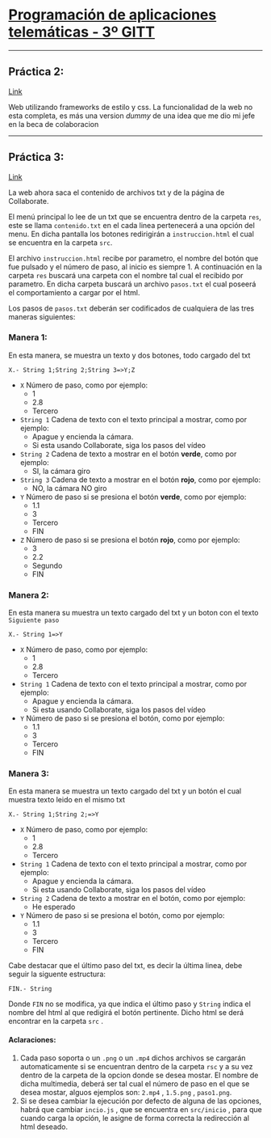 # [Programación de aplicaciones telemáticas - 3º GITT](https://github.com/J0nan/PAT)


***

## Práctica 2:

[Link](https://j0nan.github.io/PAT/Practica2)

Web utilizando frameworks de estilo y css. 
La funcionalidad de la web no esta completa, es más una version _dummy_ de una idea que me dio mi jefe en la beca de colaboracion

***
## Práctica 3:

[Link](https://j0nan.github.io/PAT/Practica3)

La web ahora saca el contenido de archivos txt y de la página de Collaborate.

El menú principal lo lee de un txt que se encuentra dentro de la carpeta `res`, este se llama `contenido.txt` en el cada linea pertenecerá a una opción del menu. En dicha pantalla los botones redirigirán a `instruccion.html`  el cual se encuentra en la carpeta `src`. 

El archivo `instruccion.html` recibe por parametro, el nombre del botón que fue pulsado y el número de paso, al inicio es siempre 1. A continuación en la carpeta `res` buscará una carpeta con el nombre tal cual el recibido por parametro. En dicha carpeta buscará un archivo `pasos.txt` el cual poseerá el comportamiento a cargar por el html.


Los pasos de `pasos.txt` deberán ser codificados de cualquiera de las tres maneras siguientes:

### Manera 1:
En esta manera, se muestra un texto y dos botones, todo cargado del txt

```
X.- String 1;String 2;String 3=>Y;Z
```
- `X` Número de paso, como por ejemplo:
    - 1
    - 2.8
    - Tercero
- `String 1` Cadena de texto con el texto principal a mostrar, como por ejemplo:
    - Apague y encienda la cámara.
    - Si esta usando Collaborate, siga los pasos del vídeo
- `String 2` Cadena de texto a mostrar en el botón **verde**, como por ejemplo:
    - SI, la cámara giro
- `String 3` Cadena de texto a mostrar en el botón **rojo**, como por ejemplo:
    - NO, la cámara NO giro
- `Y` Número de paso si se presiona el botón **verde**, como por ejemplo:
    - 1.1
    - 3
    - Tercero
    - FIN
- `Z` Número de paso si se presiona el botón **rojo**, como por ejemplo:
    - 3
    - 2.2
    - Segundo
    - FIN

### Manera 2:
En esta manera su muestra un texto cargado del txt y un boton con el texto `Siguiente paso`
```
X.- String 1=>Y
```
- `X` Número de paso, como por ejemplo:
    - 1
    - 2.8
    - Tercero
- `String 1` Cadena de texto con el texto principal a mostrar, como por ejemplo:
    - Apague y encienda la cámara.
    - Si esta usando Collaborate, siga los pasos del vídeo
- `Y` Número de paso si se presiona el botón, como por ejemplo:
    - 1.1
    - 3
    - Tercero
    - FIN

### Manera 3:
En esta manera se muestra un texto cargado del txt y un botón el cual muestra texto leido en el mismo txt
```
X.- String 1;String 2;=>Y
```
- `X` Número de paso, como por ejemplo:
    - 1
    - 2.8
    - Tercero
- `String 1` Cadena de texto con el texto principal a mostrar, como por ejemplo:
    - Apague y encienda la cámara.
    - Si esta usando Collaborate, siga los pasos del vídeo
- `String 2` Cadena de texto a mostrar en el botón, como por ejemplo:
    - He esperado
- `Y` Número de paso si se presiona el botón, como por ejemplo:
    - 1.1
    - 3
    - Tercero
    - FIN

Cabe destacar que el último paso del txt, es decir la última linea, debe seguir la siguente estructura:
```
FIN.- String
```
Donde `FIN` no se modifica, ya que indica el último paso y `String` indica el nombre del html al que redigirá el botón pertinente. Dicho html se derá encontrar en la carpeta `src` .

#### Aclaraciones:
1. Cada paso soporta o un `.png` o un `.mp4` dichos archivos se cargarán automaticamente si se encuentran dentro de la carpeta `rsc` y a su vez dentro de la carpeta de la opcion donde se desea mostar. El nombre de dicha multimedia, deberá ser tal cual el número de paso en el que se desea mostar, alguos ejemplos son: `2.mp4` , `1.5.png` , `paso1.png`.
2. Si se desea cambiar la ejecución por defecto de alguna de las opciones, habrá que cambiar `incio.js` , que se encuentra en `src/inicio` , para que cuando carga la opción, le asigne de forma correcta la redirección al html deseado.